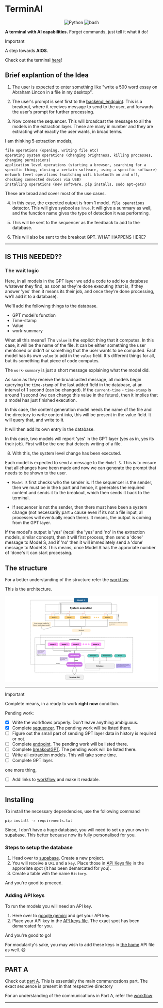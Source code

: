 # TerminAI

<p align="center">
  <img src="https://img.shields.io/badge/Code-Python-informational?style=flat&logo=python&color=blue" alt="Python" />
  <img src="https://img.shields.io/badge/Code-Bash-informational?style=flat&logo=Bash&color=yellow" alt="bash" />
</p>

**A terminal with AI capabilities.** Forget commands, just tell it what it do! 

> [!IMPORTANT]
> A step towards **AIOS**.

Check out the terminal [here](./terminal_gui/README.md)!

## Brief explantion of the Idea

1. The user is expected to enter something like "write a 500 word essay on Abraham Lincon in a file in my desktop".

2. The user's prompt is sent first to the [backend_endpoint](./Backend_endpoit). This is a breakout, where it receives message to send to the user, and forwards the user's prompt for further processing.

3. Now comes the sequencer. This will broadcast the message to all the models in the extraction layer. These are many in number and they are extracting what exactly the user wants, in broad terms. 

I am thinking 5 extraction models,

    file operations (opening, writing file etc)
    operating system operations (changing brightness, killing processes, changing permissions)
    application level operations (starting a browser, searching for a specific thing, closing a certain software, using a specific software)
    network level operations (switching wifi bluetooth on and off, checking connected devices via USB)
    installing operations (new software, pip installs, sudo apt-gets)

These are broad and cover most of the use cases.

4. In this case, the expected output is from 1 model, `file operations` detector. This will give sysbool as `True`. It will give a summary as well, and the function name gives the type of detection it was performing.

5. This will be sent to the sequencer as the feedback to add to the database. 

6. This will also be sent to the breakout GPT. WHAT HAPPENS HERE? 

---
IS THIS NEEDED??
---
### The wait logic

Here, in all models in the GPT layer we add a code to add to a database whatever they find, as soon as they're done executing (that is, if they answer 'yes' then it means its their job, and once they're done processing, we'll add it to a database).

We'll add the following things to the database.

- GPT model's function
- Time-stamp
- Value
- work-summary

What all this means? The `value` is the explicit thing that it computes. In this case, it will be the name of the file. It can be either something the user mentioned or didn't or something that the user wants to be computed. Each model has its own `value` to add in the `value` field. It's different things for all, but its something that piece of code computes. 

The `work-summary` is just a short message explaining what the model did.

As soon as they receive the broadcasted message, all models begin querying the `time-stamp` of the last added field in the database, at an interval of 1 second (can be changed). If the `current-time` - `time-stamp` is around 1 second (we can change this value in the future), then it implies that a model has just finished execution.

In this case, the content generation model needs the name of the file and the directory to write content into, this will be present in the value field. It will query that, and write to it.

It will then add its own entry in the database.

In this case, two models will report 'yes' in the GPT layer (yes as in, yes its their job). First will be the one that detects writing of a file. 

8. With this, the system level change has been executed. 

Each model is expected to send a message to the `Model S`. This is to ensure that all changes have been made and now we can generate the prompt that needs to be shown to the user. 

- `Model S` first checks who the sender is. If the sequencer is the sender, then we must be in the `b` part and hence, it generates the required content and sends it to the breakout, which then sends it back to the terminal.

- If sequencer is not the sender, then there must have been a system change (not necessarily part `a` cause even if its not a file input, all processes will eventually reach there). It means, the output is coming from the GPT layer.

If the model's output is 'yes' (recall the 'yes' and 'no' in the extraction models, similar concept), then it will first process, then send a 'done' message to Model 
S, and if 'no' then it will immediately send a 'done' message to Model S. This means, once Model S has the approriate number of 'done's it can start processing. 




## The structure

For a better understanding of the structure refer the [workflow](./idea/README.md)

This is the architecture.

![Architecture](./idea/TerminAI.png)

---

> [!IMPORTANT]
> Complete means, in a ready to work **right now** condition.

Pending work:

- [x] Write the workflows properly. Don't leave anything ambiguous.
- [x] Complete [sequencer](./Sequencer). The pending work will be listed there.
- [ ] Figure out the small part of sending GPT layer data in history is required or not.
- [ ] Complete [endpoint](./Backend_endpoint). The pending work will be listed there.  
- [ ] Complete [breakoutGPT](./BreakoutGPT). The pending work will be listed there.
- [ ] Write all extraction models. This will take some time.
- [ ] Complete GPT layer.

one more thing,

- [ ] Add links to [workflow](./idea/README.md) and make it readable.

---

## Installing

To install the necessary dependencies, use the following command

    pip install -r requirements.txt

Since, I don't have a huge database, you will need to set up your own in [supabase](https://supabase.com/). This better because now its fully personalised for you.

### Steps to setup the database

1. Head over to [supabase](https://supabase.com/). Create a new project.
2. You will receive a `URL` and a `key`. Place those in [API Keys file](./Sequencer/api_keys.py) in the approriate spot (it has been demarcated for you).
3. Create a table with the name `History`.

And you're good to proceed.

### Adding API keys

To run the models you will need an API key. 

1. Here over to [google gemini](https://ai.google.dev/gemini-api/docs/api-key) and get your API key.
2. Place your API key in the [API keys file](./extraction_models/api_keys.py). The exact spot has been demarcated for you.

And you're good to go!

For modularity's sake, you may wish to add these keys in [the home](./api_keys.py) API file as well. :smile:

---

## PART A

Check out [part A](./PartA_backend). This is essentially the main communcations part. The exact sequence is present in that respective directory

For an understanding of the communications in Part A, refer the [workflow](./PartA_backend/workflow.md)

---